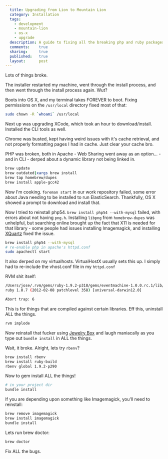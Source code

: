 ```yaml
---
  title: Upgrading from Lion to Mountain Lion
  category: Installation
  tags:
    - development
    - mountain-lion
    - os-x
    - upgrade
  description: A guide to fixing all the breaking php and ruby packages in Mountain Lion
  comments:    true
  sharing:     true
  published:   true
  layout:      post
---
```

Lots of things broke.

The installer restarted my machine, went through the install process, and then went through the install process again. Wut?

Boots into OS X, and my terminal takes FOREVER to boot. Fixing permissions on the `/usr/local` directory fixed most of that:

```bash
sudo chown -R `whoami` /usr/local
```

Next up was upgrading XCode, which took an hour to download/install. Installed the CLI tools as well.

Chrome was busted, kept having weird issues with it's cache retrieval, and not properly formatting pages I had in cache. Just clear your cache bro.

PHP was broken, both in Apache - Web Sharing went away as an option... - and in CLI - derped about a dynamic library not being linked in.

```bash
brew update
brew outdated|xargs brew install
brew tap homebrew/dupes
brew install apple-gcc42
```

Now I'm cooking. `foreman start` in our work repository failed, some error about Java needing to be installed to run ElasticSearch. Thankfully, OS X showed a prompt to download and install that.

Now I tried to reinstall php54. `brew install php54 --with-mysql` failed, with errors about not having `png.h`. Installing `libpng` from `homebrew-dupes` was unhelpful, but searching online brought up the fact that X11 is needed for that library - some people had issues installing Imagemagick, and installing [XQuartz](http://xquartz.macosforge.org/landing) fixed the issue.

```bash
brew install php54 --with-mysql
# re-enable php in apache's httpd.conf
sudo apachectl start
```

It also derped on my virtualhosts. VirtualHostX usually sets this up. I simply had to re-include the vhost.conf file in my `httpd.conf`

RVM shit itself:

```bash
/Users/jose/.rvm/gems/ruby-1.9.2-p318/gems/eventmachine-1.0.0.rc.1/lib/rubyeventmachine.bundle: [BUG] Segmentation fault
ruby 1.8.7 (2012-02-08 patchlevel 358) [universal-darwin12.0]

Abort trap: 6
```

This is for things that are compiled against certain libraries. Eff this, uninstall ALL the things.

```bash
rvm implode
```

Now reinstall that fucker using [Jewelry Box](http://unfiniti.com/software/mac/jewelrybox) and laugh maniacally as you type out `bundle install` in ALL the things.

Wait, it broke. Alright, lets try `rbenv`?

```bash
brew install rbenv
brew install ruby-build
rbenv global 1.9.2-p290
```

Now to gem install ALL the things!

```bash
# in your project dir
bundle install
```

If you are depending upon something like Imagemagick, you'll need to reinstall:

```bash
brew remove imagemagick
brew install imagemagick
bundle install
```

Lets run brew doctor:

```bash
brew doctor
```

Fix ALL the bugs.
